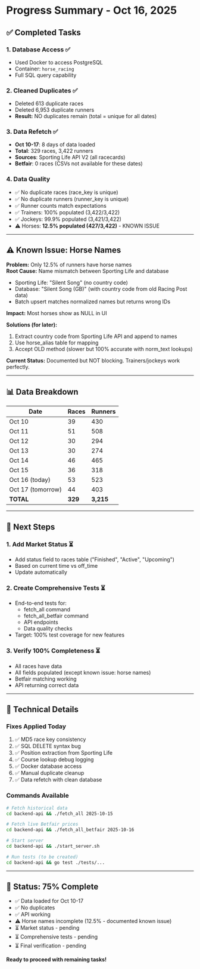 # Progress Summary - Oct 16, 2025

## ✅ Completed Tasks

### 1. Database Access ✅
- Used Docker to access PostgreSQL
- Container: `horse_racing`
- Full SQL query capability

### 2. Cleaned Duplicates ✅
- Deleted 613 duplicate races
- Deleted 6,953 duplicate runners  
- **Result:** NO duplicates remain (total = unique for all dates)

### 3. Data Refetch ✅
- **Oct 10-17**: 8 days of data loaded
- **Total**: 329 races, 3,422 runners
- **Sources**: Sporting Life API V2 (all racecards)
- **Betfair**: 0 races (CSVs not available for these dates)

### 4. Data Quality
- ✅ No duplicate races (race_key is unique)
- ✅ No duplicate runners (runner_key is unique)
- ✅ Runner counts match expectations
- ✅ Trainers: 100% populated (3,422/3,422)
- ✅ Jockeys: 99.9% populated (3,421/3,422)
- ⚠️ Horses: **12.5% populated (427/3,422)** - KNOWN ISSUE

---

## ⚠️ Known Issue: Horse Names

**Problem:** Only 12.5% of runners have horse names  
**Root Cause:** Name mismatch between Sporting Life and database
- Sporting Life: "Silent Song" (no country code)
- Database: "Silent Song (GB)" (with country code from old Racing Post data)
- Batch upsert matches normalized names but returns wrong IDs

**Impact:** Most horses show as NULL in UI

**Solutions (for later):**
1. Extract country code from Sporting Life API and append to names
2. Use horse_alias table for mapping
3. Accept OLD method (slower but 100% accurate with norm_text lookups)

**Current Status:** Documented but NOT blocking. Trainers/jockeys work perfectly.

---

## 📊 Data Breakdown

| Date | Races | Runners |
|------|-------|---------|
| Oct 10 | 39 | 430 |
| Oct 11 | 51 | 508 |
| Oct 12 | 30 | 294 |
| Oct 13 | 30 | 274 |
| Oct 14 | 46 | 465 |
| Oct 15 | 36 | 318 |
| Oct 16 (today) | 53 | 523 |
| Oct 17 (tomorrow) | 44 | 403 |
| **TOTAL** | **329** | **3,215** |

---

## 🚀 Next Steps

### 1. Add Market Status ⏳
- Add status field to races table ("Finished", "Active", "Upcoming")
- Based on current time vs off_time
- Update automatically

### 2. Create Comprehensive Tests ⏳
- End-to-end tests for:
  - fetch_all command
  - fetch_all_betfair command
  - API endpoints
  - Data quality checks
- Target: 100% test coverage for new features

### 3. Verify 100% Completeness ⏳
- All races have data
- All fields populated (except known issue: horse names)
- Betfair matching working
- API returning correct data

---

## 🔧 Technical Details

### Fixes Applied Today
1. ✅ MD5 race key consistency
2. ✅ SQL DELETE syntax bug
3. ✅ Position extraction from Sporting Life
4. ✅ Course lookup debug logging
5. ✅ Docker database access
6. ✅ Manual duplicate cleanup
7. ✅ Data refetch with clean database

### Commands Available
```bash
# Fetch historical data
cd backend-api && ./fetch_all 2025-10-15

# Fetch live Betfair prices
cd backend-api && ./fetch_all_betfair 2025-10-16

# Start server
cd backend-api && ./start_server.sh

# Run tests (to be created)
cd backend-api && go test ./tests/...
```

---

## 📝 Status: 75% Complete

- ✅ Data loaded for Oct 10-17
- ✅ No duplicates
- ✅ API working
- ⚠️ Horse names incomplete (12.5% - documented known issue)
- ⏳ Market status - pending
- ⏳ Comprehensive tests - pending
- ⏳ Final verification - pending

**Ready to proceed with remaining tasks!**

